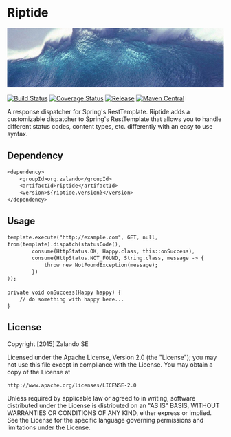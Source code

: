 # Riptide

[![Tidal wave](docs/wave.jpg)](http://pixabay.com/en/wave-water-sea-tsunami-giant-wave-11061/)

[![Build Status](https://img.shields.io/travis/zalando/riptide.svg)](https://travis-ci.org/zalando/riptide)
[![Coverage Status](https://img.shields.io/coveralls/zalando/riptide.svg)](https://coveralls.io/r/zalando/riptide)
[![Release](https://img.shields.io/github/release/zalando/riptide.svg)](https://github.com/zalando/riptide/releases)
[![Maven Central](https://img.shields.io/maven-central/v/org.zalando/riptide.svg)](https://maven-badges.herokuapp.com/maven-central/org.zalando/riptide)

A response dispatcher for Spring's RestTemplate. Riptide adds a customizable dispatcher to
Spring's RestTemplate that allows you to handle different status codes, content types, etc.
differently with an easy to use syntax.

## Dependency

    <dependency>
        <groupId>org.zalando</groupId>
        <artifactId>riptide</artifactId>
        <version>${riptide.version}</version>
    </dependency>

## Usage

    template.execute("http://example.com", GET, null, from(template).dispatch(statusCode(),
            consume(HttpStatus.OK, Happy.class, this::onSuccess),
            consume(HttpStatus.NOT_FOUND, String.class, message -> {
                throw new NotFoundException(message);
            })
    ));
    
    private void onSuccess(Happy happy) {
        // do something with happy here...
    }

## License

Copyright [2015] Zalando SE

Licensed under the Apache License, Version 2.0 (the "License");
you may not use this file except in compliance with the License.
You may obtain a copy of the License at

    http://www.apache.org/licenses/LICENSE-2.0

Unless required by applicable law or agreed to in writing, software
distributed under the License is distributed on an "AS IS" BASIS,
WITHOUT WARRANTIES OR CONDITIONS OF ANY KIND, either express or implied.
See the License for the specific language governing permissions and
limitations under the License.
